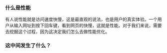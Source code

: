 ### 什么是性能
有人说性能就是访问速度快慢，这是最直观的说法，也是用户的真实体验。一个用户从输入网址到按下回车键，看到网页的快慢，这就是性能。对于我们来说，需要去挖掘这个过程，因为这决定我们怎么去做性能优化。

### 这中间发生了什么？
